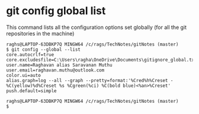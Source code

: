 # git config global list

This command lists all the configuration options set globally (for all the git repositories in the machine)

```
raghs@LAPTOP-63DBKP7Q MINGW64 /c/rags/TechNotes/gitNotes (master)
$ git config --global --list
core.autocrlf=true
core.excludesfile=C:\Users\ragha\OneDrive\Documents\gitignore_global.txt
user.name=Raghavan alias Saravanan Muthu
user.email=raghavan.muthu@outlook.com
color.ui=auto
alias.graph=log --all --graph --pretty=format:'%Cred%h%Creset -%C(yellow)%d%Creset %s %Cgreen(%ci) %C(bold blue)<%an>%Creset'
push.default=simple

raghs@LAPTOP-63DBKP7Q MINGW64 /c/rags/TechNotes/gitNotes (master)
$
```
